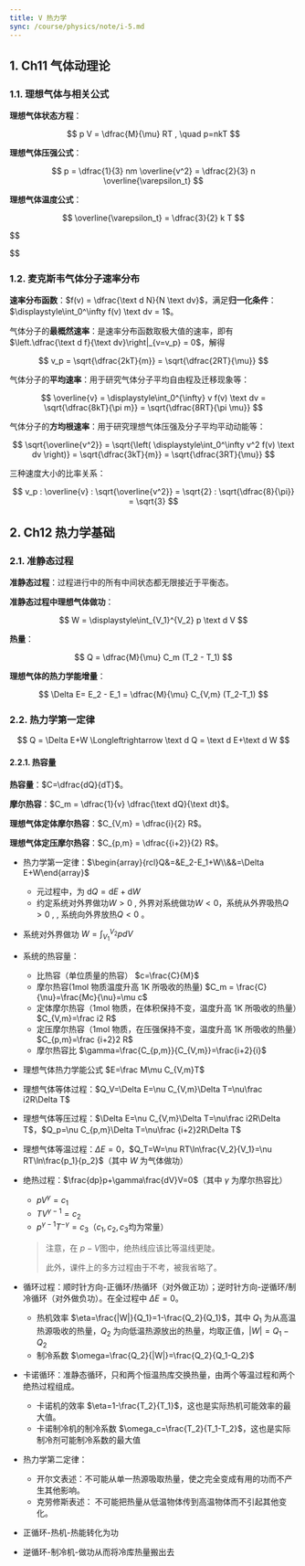 ```yaml
---
title: V 热力学
sync: /course/physics/note/i-5.md
---
```


## 1. Ch11 气体动理论

### 1.1. 理想气体与相关公式

**理想气体状态方程**：

$$
p V = \dfrac{M}{\mu} RT , \quad p=nkT
$$

**理想气体压强公式**：

$$
p = \dfrac{1}{3} nm \overline{v^2} = \dfrac{2}{3} n \overline{\varepsilon_t}
$$

**理想气体温度公式**：

$$
\overline{\varepsilon_t} = \dfrac{3}{2} k T
$$

$$


$$

### 1.2. 麦克斯韦气体分子速率分布

**速率分布函数**：$f(v) = \dfrac{\text d N}{N \text dv}$，满足**归一化条件**：$\displaystyle\int_0^\infty f(v) \text dv = 1$。

气体分子的**最概然速率**：是速率分布函数取极大值的速率，即有 $\left.\dfrac{\text d f}{\text dv}\right|_{v=v_p} = 0$，解得

$$
v_p = \sqrt{\dfrac{2kT}{m}} = \sqrt{\dfrac{2RT}{\mu}}
$$

气体分子的**平均速率**：用于研究气体分子平均自由程及迁移现象等：

$$
\overline{v} = \displaystyle\int_0^{\infty} v f(v) \text dv = \sqrt{\dfrac{8kT}{\pi m}} = \sqrt{\dfrac{8RT}{\pi \mu}}
$$

气体分子的**方均根速率**：用于研究理想气体压强及分子平均平动动能等：

$$
\sqrt{\overline{v^2}} = \sqrt{\left( \displaystyle\int_0^\infty v^2 f(v) \text dv \right)} = \sqrt{\dfrac{3kT}{m}} = \sqrt{\dfrac{3RT}{\mu}}
$$

三种速度大小的比率关系：

$$
v_p : \overline{v} : \sqrt{\overline{v^2}} = \sqrt{2} : \sqrt{\dfrac{8}{\pi}} = \sqrt{3}
$$

## 2. Ch12 热力学基础

### 2.1. 准静态过程

**准静态过程**：过程进行中的所有中间状态都无限接近于平衡态。

**准静态过程中理想气体做功**：

$$
W = \displaystyle\int_{V_1}^{V_2} p \text d V
$$

**热量**：

$$
Q = \dfrac{M}{\mu} C_m (T_2 - T_1)
$$

**理想气体的热力学能增量**：

$$
\Delta E= E_2 - E_1 = \dfrac{M}{\mu} C_{V,m} (T_2-T_1)
$$

### 2.2. 热力学第一定律

$$
Q = \Delta E+W \Longleftrightarrow \text d Q = \text d E+\text d W
$$

#### 2.2.1. 热容量

**热容量**：$C=\dfrac{dQ}{dT}$。

**摩尔热容**：$C_m = \dfrac{1}{v} \dfrac{\text dQ}{\text dt}$。

**理想气体定体摩尔热容**：$C_{V,m} = \dfrac{i}{2} R$。

**理想气体定压摩尔热容**：$C_{p,m} = \dfrac{{i+2}}{2} R$。

- 热力学第一定律：$\begin{array}{rcl}Q&=&E_2-E_1+W\\&&=\Delta E+W\end{array}$​

    - 元过程中，为 $\mathrm{d}Q=\mathrm{d}E+\mathrm{d}W$​
    - 约定系统对外界做功$W>0$ , 外界对系统做功$W<0$，系统从外界吸热$Q>0$ , , 系统向外界放热$Q<0$ 。

- 系统对外界做功 $W=\int_{V_1}^{V_2}pdV$

- 系统的热容量：

    - 比热容（单位质量的热容） $c=\frac{C}{M}$
    - 摩尔热容(1mol 物质温度升高 1K 所吸收的热量) $C_m = \frac{C}{\nu}=\frac{Mc}{\nu}=\mu c$
    - 定体摩尔热容（1mol 物质，在体积保持不变，温度升高 1K 所吸收的热量）$C_{V,m}=\frac i2 R$
    - 定压摩尔热容（1mol 物质，在压强保持不变，温度升高 1K 所吸收的热量）$C_{p,m}=\frac {i+2}2 R$
    - 摩尔热容比 $\gamma=\frac{C_{p,m}}{C_{V,m}}=\frac{i+2}{i}$

- 理想气体热力学能公式 $E=\frac M\mu C_{V,m}T$

- 理想气体等体过程：$Q_V=\Delta E=\nu C_{V,m}\Delta T=\nu\frac i2R\Delta T$​

- 理想气体等压过程：$\Delta E=\nu C_{V,m}\Delta T=\nu\frac i2R\Delta T$，$Q_p=\nu C_{p,m}\Delta T=\nu\frac {i+2}2R\Delta T$

- 理想气体等温过程：$\Delta E=0$，$Q_T=W=\nu RT\ln\frac{V_2}{V_1}=\nu RT\ln\frac{p_1}{p_2}$（其中 $W$ 为气体做功）

- 绝热过程：$\frac{dp}p+\gamma\frac{dV}V=0$（其中 $\gamma$ 为摩尔热容比）

    - $pV^\gamma=c_1$
    - $TV^{\gamma-1}=c_2$
    - $p^{\gamma-1}T^{-\gamma}=c_3$（$c_1,c_2,c_3$​ 均为常量）

    > 注意，在 $p-V$​ 图中，绝热线应该比等温线更陡。
    >
    > 此外，课件上的多方过程由于不考，被我省略了。

- 循环过程：顺时针方向-正循环/热循环（对外做正功）；逆时针方向-逆循环/制冷循环（对外做负功）。在全过程中 $\Delta E=0$。

    - 热机效率 $\eta=\frac{|W|}{Q_1}=1-\frac{Q_2}{Q_1}$，其中 $Q_1$ 为从高温热源吸收的热量，$Q_2$ 为向低温热源放出的热量，均取正值，$|W|=Q_1-Q_2$
    - 制冷系数 $\omega=\frac{Q_2}{|W|}=\frac{Q_2}{Q_1-Q_2}$

- 卡诺循环：准静态循环，只和两个恒温热库交换热量，由两个等温过程和两个绝热过程组成。

    - 卡诺机的效率 $\eta=1-\frac{T_2}{T_1}$，这也是实际热机可能效率的最大值。
    - 卡诺制冷机的制冷系数 $\omega_c=\frac{T_2}{T_1-T_2}$，这也是实际制冷剂可能制冷系数的最大值

- 热力学第二定律：

    - 开尔文表述：不可能从单一热源吸取热量，使之完全变成有用的功而不产生其他影响。
    - 克劳修斯表述： 不可能把热量从低温物体传到高温物体而不引起其他变化。

- 正循环-热机-热能转化为功
- 逆循环-制冷机-做功从而将冷库热量搬出去
